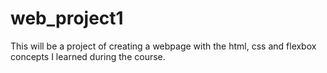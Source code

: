 # web_project1
This will be a project of creating a webpage with the html, css and flexbox concepts I learned during the course. 